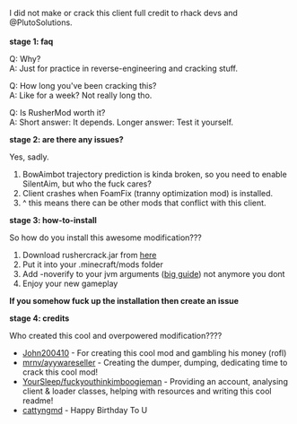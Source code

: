 I did not make or crack this client full credit to rhack devs and @PlutoSolutions.
<br>
<br>
**stage 1: faq**  

Q: Why?  
A: Just for practice in reverse-engineering and cracking stuff.

Q: How long you've been cracking this?  
A: Like for a week? Not really long tho.

Q: Is RusherMod worth it?  
A: Short answer: It depends. Longer answer: Test it yourself.

**stage 2: are there any issues?**  
  
Yes, sadly.

1.  BowAimbot trajectory prediction is kinda broken, so you need to enable SilentAim, but who the fuck cares?
2.  Client crashes when FoamFix (tranny optimization mod) is installed.
3.  ^ this means there can be other mods that conflict with this client.

**stage 3: how-to-install**  
  
So how do you install this awesome modification???

1.  Download rushercrack.jar from  [here](https://crystalpvp.ru/rusherhack/rushercrack.jar)
2.  Put it into your .minecraft/mods folder
3.  Add -noverify to your jvm arguments ([big guide](https://www.youtube.com/watch?v=Ew6s5TYav-A))  not anymore you dont
4.  Enjoy your new gameplay

**If you somehow fuck up the installation then create an issue**  
  
**stage 4: credits**  
  
Who created this cool and overpowered modification????

-   [John200410](https://github.com/John200410)  - For creating this cool mod and gambling his money (rofl)
-   [mrnv/ayywareseller](https://github.com/mr-nv)  - Creating the dumper, dumping, dedicating time to crack this cool mod!
-   [YourSleep/fuckyouthinkimboogieman](https://github.com/fuckyouthinkimboogieman)  - Providing an account, analysing client & loader classes, helping with resources and writing this cool readme!
-   [cattyngmd](https://github.com/cattyngmd)  - Happy Birthday To U
